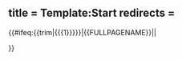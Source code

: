 title = Template:Start
redirects =
---

<span data-document-start="{{trim|{{{1}}}}}" style="display:none" data-data="{{#ifexist: Data:{{{1|}}} | Data:{{{1|}}} |}}"></span>{{#ifeq:{{trim|{{{1}}}}}|{{FULLPAGENAME}}||
<!--<span style="float:right" class="hidden user-show" hidden="true">[{{fullurl:{{trim|{{{1}}}}}|action=edit}} ✎]</span>-->}}<span class="initializing"></span>